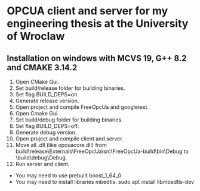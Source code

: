 OPCUA client and server for my engineering thesis at the University of Wroclaw
===========================

## Installation on windows with MCVS 19, G++ 8.2 and CMAKE 3.14.2
  1. Open CMake Gui.
  2. Set build/release folder for building binaries.
  3. Set flag BUILD_DEPS=on.
  4. Generate release version.
  5. Open project and compile FreeOpcUa and googletest.
  6. Open Cmake Gui.
  7. Set build/debug folder for building binaries.
  8. Set flag BUILD_DEPS=off.
  9. Generate debug version.
  10. Open project and compile client and server.
  11. Move all .dll (like opcuacore.dll) from build\release\Externals\FreeOpcUa\src\FreeOpcUa-build\bin\Debug to \build\debug\Debug.
  12. Run server and client.

*  You may need to use prebuilt boost_1_64_0
*  You may need to install libraries mbedtls: sudo apt install libmbedtls-dev

